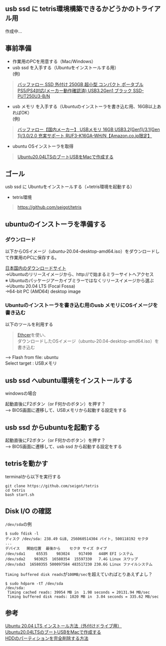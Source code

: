 ## usb ssd に tetris環境構築できるかどうかのトライアル用

作成中... 

## 事前準備

- 作業用のPCを用意する（Mac/Windows）
- usb ssd を入手する（Ubuntuをインストールする用）  
(例)
> [バッファロー SSD 外付け 250GB 超小型 コンパクト ポータブル PS5/PS4対応(メーカー動作確認済) USB3.2Gen1 ブラック SSD-PUT250U3-B/N](https://www.amazon.co.jp/gp/product/B08N4F3CVY/ref=ppx_yo_dt_b_asin_title_o02_s01?ie=UTF8&psc=1)  

- usb メモリ を入手する（Ubuntuのインストーラを書き込む用、16GB以上あればOK）  
(例)
> [バッファロー【国内メーカー】 USBメモリ 16GB USB3.2(Gen1)/3.1(Gen 1)/3.0/2.0 充実サポート RUF3-K16GA-WH/N【Amazon.co.jp限定】](https://www.amazon.co.jp/gp/product/B087CHWZ33/ref=ppx_yo_dt_b_asin_title_o04_s00?ie=UTF8&psc=1)  

- ubuntu OSインストーラを取得
> [Ubuntu20.04LTSのブートUSBをMacで作成する](https://qiita.com/seigot/items/faea0998e17c40b3a63e)

## ゴール
usb ssd に Ubuntuをインストールする（+tetris環境を起動する）

- tetris環境
> https://github.com/seigot/tetris

## ubuntuのインストーラを準備する

### ダウンロード

以下からOSイメージ（ubuntu-20.04-desktop-amd64.iso）をダウンロードして作業用のPCに保存する。  

[日本国内のダウンロードサイト](https://www.ubuntulinux.jp/ubuntu/mirrors)  
→Ubuntuのリリースイメージから、http://で始まるミラーサイトへアクセス  
※ Ubuntuのパッケージアーカイブミラーではなくリリースイメージから選ぶ  
→Ubuntu 20.04 LTS (Focal Fossa)  
→64-bit PC (AMD64) desktop image  

### Ubuntuのインストーラを書き込む用のusb メモリにOSイメージを書き込む

以下のツールを利用する  
  
> [Ethcer](https://www.balena.io/etcher/)を使い、    
> ダウンロードしたOSイメージ（ubuntu-20.04-desktop-amd64.iso）を書き込む  
  
--> Flash from file: ubuntu    
    Select target  : USBメモリ  
  
## usb ssd へubuntu環境をインストールする

windowsの場合  
  
起動直後にF2ボタン（or F何かのボタン）を押す？  
--> BIOS画面に遷移して、USBメモリから起動する設定をする  
  
## usb ssd からubuntuを起動する
  
起動直後にF2ボタン（or F何かのボタン）を押す？  
--> BIOS画面に遷移して、usb ssd から起動する設定をする  
  
## tetrisを動かす
  
terminalから以下を実行する  
  
```
git clone https://github.com/seigot/tetris
cd tetris
bash start.sh
```

## Disk I/O の確認

`/dev/sda`の例

```
$ sudo fdisk -l
ディスク /dev/sda: 238.49 GiB, 256060514304 バイト, 500118192 セクタ
...
デバイス   開始位置  最後から    セクタ サイズ タイプ
/dev/sda1     65535    983024    917490   448M EFI システム
/dev/sda2    983025  16580354  15597330   7.4G Linux スワップ
/dev/sda3  16580355 500097584 483517230 230.6G Linux ファイルシステム
```

`Timing buffered disk reads`が`100MB/sec`を超えていればとりあえずよし？

```
$ sudo hdparm -tT /dev/sda
/dev/sda:
 Timing cached reads: 39954 MB in  1.98 seconds = 20131.94 MB/sec
 Timing buffered disk reads: 1020 MB in  3.04 seconds = 335.62 MB/sec
```

## 参考
[Ubuntu 20.04 LTS インストール方法（外付けドライブ用）](https://qiita.com/koba-jon/items/019a3b4eac4f60ca89c9)  
[Ubuntu20.04LTSのブートUSBをMacで作成する](https://qiita.com/seigot/items/faea0998e17c40b3a63e)  
[HDDのパーティションを完全削除する方法](https://qiita.com/ricrowl/items/4cc3aa1727a08c8d8413)  
